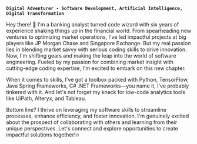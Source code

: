 **`Digital Adventurer - Software Development, Artificial Intelligence, Digital Transformation`**

Hey there! 👋 I'm a banking analyst turned code wizard with six years of experience shaking things up in the financial world. From spearheading new ventures to optimizing market operations, I've led impactful projects at big players like JP Morgan Chase and Singapore Exchange. But my real passion lies in blending market savvy with serious coding skills to drive innovation. Now, I'm shifting gears and making the leap into the world of software engineering. Fueled by my passion for combining market insight with cutting-edge coding expertise, I'm excited to embark on this new chapter.

When it comes to skills, I've got a toolbox packed with Python, TensorFlow, Java Spring Frameworks, C# .NET Frameworks—you name it, I've probably tinkered with it. And let's not forget my knack for low-code analytics tools like UiPath, Alteryx, and Tableau.

Bottom line? I thrive on leveraging my software skills to streamline processes, enhance efficiency, and foster innovation. I'm genuinely excited about the prospect of collaborating with others and learning from their unique perspectives. Let's connect and explore opportunities to create impactful solutions together!🔥
